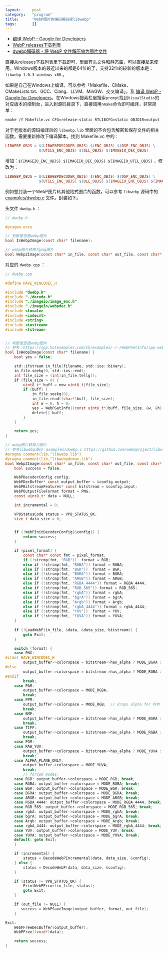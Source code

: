 ```yaml
---
layout:		post
category:	"program"
title:		"WebP图片的编码解码库libwebp"
tags:		[]
---
```




- [编译 WebP -  Google for Developers](https://developers.google.com/speed/webp/docs/compiling?hl=zh-cn)
- [WebP releases下载列表](https://storage.googleapis.com/downloads.webmproject.org/releases/webp/index.html)
- [dwebp解码器 - 将 WebP 文件解压缩为图片文件](https://developers.google.com/speed/webp/docs/dwebp?hl=zh-cn)

直接从releases下载列表里下载即可，里面有头文件和静态库，可以直接拿来使用。Windows版本的最近以来的都是64位的了，支持32位的较新的版本是：`libwebp-1.0.3-windows-x86` 。



如果是自己在Windows上编译，可以参考「Makefile、CMake、CMakeLists.txt、GCC、Clang、LLVM、MinGW、交叉编译」，及 [编译 WebP -  Google for Developers](https://developers.google.com/speed/webp/docs/compiling?hl=zh-cn)，在Windows搜索栏里搜索`prompt`找到`VisualStudio`的对应版本的控制台，进入到源码目录下，直接调用`nmake`命令即可编译，非常简单：

```bash
nmake /f Makefile.vc CFG=release-static RTLIBCFG=static OBJDIR=output
```

对于老版本的源码编译后的 `libwebp.lib` 里面的不会包含解密和保存文件的相关函数，需要重新修改下编译脚本。找到 Makefile.vc 中的：

```makefile
LIBWEBP_OBJS = $(LIBWEBPDECODER_OBJS) $(ENC_OBJS) $(DSP_ENC_OBJS) \
               $(UTILS_ENC_OBJS) $(DLL_OBJS) $(IMAGEIO_DEC_OBJS)
```

增加：`$(IMAGEIO_ENC_OBJS) $(IMAGEIO_DEC_OBJS) $(IMAGEIO_UTIL_OBJS)` ，修改为：

```makefile
LIBWEBP_OBJS = $(LIBWEBPDECODER_OBJS) $(ENC_OBJS) $(DSP_ENC_OBJS) \
               $(UTILS_ENC_OBJS) $(DLL_OBJS) $(IMAGEIO_ENC_OBJS) $(IMAGEIO_DEC_OBJS) $(IMAGEIO_UTIL_OBJS)
```



例如想封装一个WebP图片转其他格式图片的函数，可以参考 `libwebp` 源码中的 [examples/dwebp.c](examples/dwebp.c) 文件。封装如下。

头文件 `dwebp.h` ：

```c
// dwebp.h

#pragma once

// 判断是否是webp图片
bool IsWebpImage(const char* filename);

// webp图片转换为png图片
bool Webp2Image(const char* in_file, const char* out_file, const char* pixel_format = nullptr);
```

对应的 `dwebp.cpp` ：

```c
// dwebp.cpp

#define HAVE_WINCODEC_H

#include "dwebp.h"
#include "./decode.h"
#include "./imageio/image_enc.h"
#include "./imageio/webpdec.h"
#include <locale>
#include <codecvt>
#include <string>
#include <iostream>
#include <fstream>


// 判断是否是webp图片
// 参考：https://cpp.hotexamples.com/zh/examples/-/-/WebPGetInfo/cpp-webpgetinfo-function-examples.html ImageFromData
bool IsWebpImage(const char* filename) {
    bool yes = false;

    std::ifstream in_file(filename, std::ios::binary);
    in_file.seekg(0, std::ios::end);
    int file_size = (int)in_file.tellg();
    if (file_size > 0) {
        uint8_t* buff = new uint8_t[file_size];
        if (buff) {
            in_file.seekg(0);
            in_file.read((char*)buff, file_size);
            int w = 0, h = 0;
            yes = WebPGetInfo((const uint8_t*)buff, file_size, &w, &h);
            delete[] buff;
        }
    }

    return yes;
}

// webp图片转换为图片
// 参考libwebp源码：examples/dwebp.c https://github.com/webmproject/libwebp/blob/1.0.3/examples/dwebp.c
#pragma comment(lib,"libwebp.lib")
#pragma comment(lib,"libwebpdemux.lib")
bool Webp2Image(const char* in_file, const char* out_file, const char* pixel_format/* = nullptr*/) {
	bool success = false;

    WebPDecoderConfig config;
    WebPDecBuffer* const output_buffer = &config.output;
    WebPBitstreamFeatures* const bitstream = &config.input;
    WebPOutputFileFormat format = PNG;
    const uint8_t* data = NULL;

    int incremental = 0;

    VP8StatusCode status = VP8_STATUS_OK;
    size_t data_size = 0;


    if (!WebPInitDecoderConfig(&config)) {
        return success;
    }

    if (pixel_format) {
        const char* const fmt = pixel_format;
        if (!strcmp(fmt, "RGB"))  format = RGB;
        else if (!strcmp(fmt, "RGBA")) format = RGBA;
        else if (!strcmp(fmt, "BGR"))  format = BGR;
        else if (!strcmp(fmt, "BGRA")) format = BGRA;
        else if (!strcmp(fmt, "ARGB")) format = ARGB;
        else if (!strcmp(fmt, "RGBA_4444")) format = RGBA_4444;
        else if (!strcmp(fmt, "RGB_565")) format = RGB_565;
        else if (!strcmp(fmt, "rgbA")) format = rgbA;
        else if (!strcmp(fmt, "bgrA")) format = bgrA;
        else if (!strcmp(fmt, "Argb")) format = Argb;
        else if (!strcmp(fmt, "rgbA_4444")) format = rgbA_4444;
        else if (!strcmp(fmt, "YUV"))  format = YUV;
        else if (!strcmp(fmt, "YUVA")) format = YUVA;
    }
    
    if (!LoadWebP(in_file, &data, &data_size, bitstream)) {
        goto Exit;
    }

    switch (format) {
    case PNG:
#ifdef HAVE_WINCODEC_H
        output_buffer->colorspace = bitstream->has_alpha ? MODE_BGRA : MODE_BGR;
#else
        output_buffer->colorspace = bitstream->has_alpha ? MODE_RGBA : MODE_RGB;
#endif
        break;
    case PAM:
        output_buffer->colorspace = MODE_RGBA;
        break;
    case PPM:
        output_buffer->colorspace = MODE_RGB;  // drops alpha for PPM
        break;
    case BMP:
        output_buffer->colorspace = bitstream->has_alpha ? MODE_BGRA : MODE_BGR;
        break;
    case TIFF:
        output_buffer->colorspace = bitstream->has_alpha ? MODE_RGBA : MODE_RGB;
        break;
    case PGM:
    case RAW_YUV:
        output_buffer->colorspace = bitstream->has_alpha ? MODE_YUVA : MODE_YUV;
        break;
    case ALPHA_PLANE_ONLY:
        output_buffer->colorspace = MODE_YUVA;
        break;
        // forced modes:
    case RGB: output_buffer->colorspace = MODE_RGB; break;
    case RGBA: output_buffer->colorspace = MODE_RGBA; break;
    case BGR: output_buffer->colorspace = MODE_BGR; break;
    case BGRA: output_buffer->colorspace = MODE_BGRA; break;
    case ARGB: output_buffer->colorspace = MODE_ARGB; break;
    case RGBA_4444: output_buffer->colorspace = MODE_RGBA_4444; break;
    case RGB_565: output_buffer->colorspace = MODE_RGB_565; break;
    case rgbA: output_buffer->colorspace = MODE_rgbA; break;
    case bgrA: output_buffer->colorspace = MODE_bgrA; break;
    case Argb: output_buffer->colorspace = MODE_Argb; break;
    case rgbA_4444: output_buffer->colorspace = MODE_rgbA_4444; break;
    case YUV: output_buffer->colorspace = MODE_YUV; break;
    case YUVA: output_buffer->colorspace = MODE_YUVA; break;
    default: goto Exit;
    }

    if (incremental) {
        status = DecodeWebPIncremental(data, data_size, &config);
    } else {
        status = DecodeWebP(data, data_size, &config);
    }

    if (status != VP8_STATUS_OK) {
        PrintWebPError(in_file, status);
        goto Exit;
    }

    if (out_file != NULL) {
       success = WebPSaveImage(output_buffer, format, out_file);
    }

Exit:
    WebPFreeDecBuffer(output_buffer);
    WebPFree((void*)data);

	return success;
}
```

